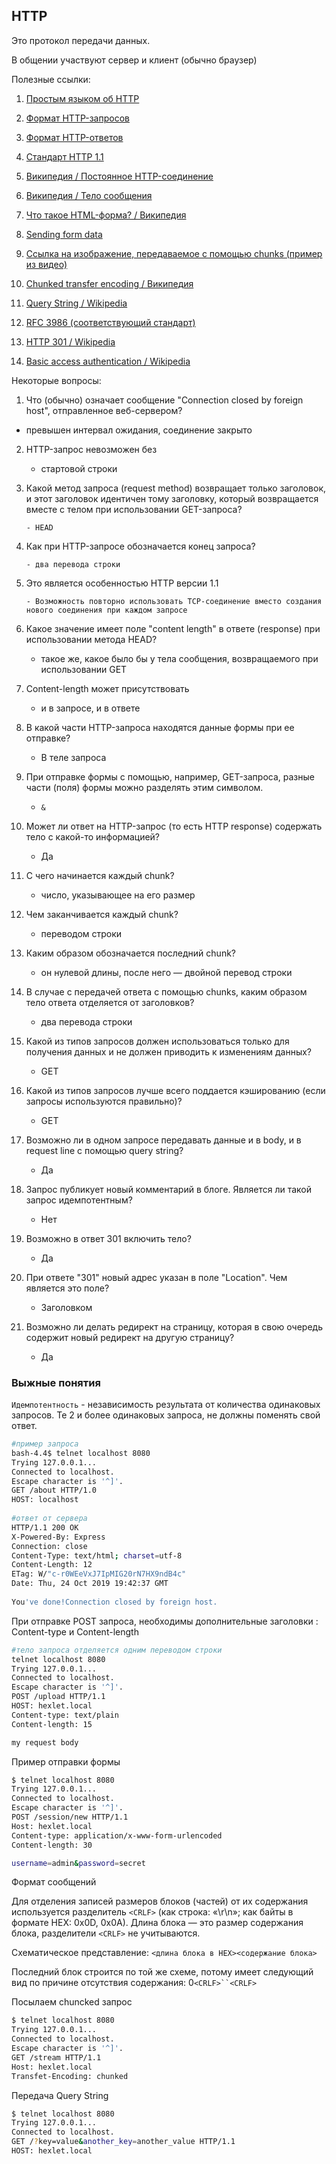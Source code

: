 ## HTTP

Это протокол передачи данных.

В общении участвуют сервер и клиент (обычно браузер)

Полезные ссылки:

1. [Простым языком об HTTP](https://habr.com/ru/post/215117/)

2. [Формат HTTP-запросов](http://citforum.ru/internet/cgi_tut/rqst.shtml)

3. [Формат HTTP-ответов](http://citforum.ru/internet/cgi_tut/spns.shtml)

4. [Стандарт HTTP 1.1](https://www.ietf.org/rfc/rfc2616.txt)

5. [Википедия / Постоянное HTTP-соединение](https://ru.wikipedia.org/wiki/Постоянное_HTTP-соединение)

6. [Википедия / Тело сообщения](https://ru.wikipedia.org/wiki/HTTP#.D0.A2.D0.B5.D0.BB.D0.BE_.D1.81.D0.BE.D0.BE.D0.B1.D1.89.D0.B5.D0.BD.D0.B8.D1.8F)

7. [Что такое HTML-форма? / Википедия](http://bit.ly/1J8hnrJ)

8. [Sending form data](https://developer.mozilla.org/en-US/docs/Web/Guide/HTML/Forms/Sending_and_retrieving_form_data)

9. [Ссылка на изображение, передаваемое с помощью chunks (пример из видео)](http://www.httpwatch.com/httpgallery/chunked/chunkedimage.aspx)

10. [Chunked transfer encoding / Википедия](https://ru.wikipedia.org/wiki/Chunked_transfer_encoding)

11. [Query String / Wikipedia](https://en.wikipedia.org/wiki/Query_string)

12. [RFC 3986 (соответствующий стандарт)](https://tools.ietf.org/html/rfc3986)

13. [HTTP 301 / Wikipedia](https://en.wikipedia.org/wiki/HTTP_301)

14. [Basic access authentication / Wikipedia](https://en.wikipedia.org/wiki/Basic_access_authentication)

    


Некоторые вопросы: 

1. Что (обычно) означает сообщение "Connection closed by foreign host", отправленное веб-сервером?
   
- превышен интервал ожидания, соединение закрыто
  
2. HTTP-запрос невозможен без
	
	- стартовой строки
	
3. Какой метод запроса (request method) возвращает только заголовок, и этот заголовок идентичен тому заголовку, который возвращается вместе с телом при использовании GET-запроса?
	
	   - HEAD
	
4. Как при HTTP-запросе обозначается конец запроса?
	
	   - два перевода строки
	
5. Это является особенностью HTTP версии 1.1
	
	   - Возможность повторно использовать TCP-соединение вместо создания нового соединения при каждом запросе
	
6. Какое значение имеет поле "content length" в ответе (response) при использовании метода HEAD?

	- такое же, какое было бы у тела сообщения, возвращаемого при использовании GET
	
7. Content-length может присутствовать

	- и в запросе, и в ответе
	
8. В какой части HTTP-запроса находятся данные формы при ее отправке?
	
	- В теле запроса
	
9. При отправке формы с помощью, например, GET-запроса, разные части (поля) формы можно разделять этим символом.

	- `&`

10. Может ли ответ на HTTP-запрос (то есть HTTP response) содержать тело с какой-то информацией?

	- Да

11. С чего начинается каждый chunk?
	
	- число, указывающее на его размер

12. Чем заканчивается каждый chunk?

	- переводом строки
	
13. Каким образом обозначается последний chunk?

	- он нулевой длины, после него — двойной перевод строки

14. В случае с передачей ответа с помощью chunks, каким образом тело ответа отделяется от заголовков?

	-  два перевода строки

15. Какой из типов запросов должен использоваться только для получения данных и не должен приводить к изменениям данных?
	
	- GET
	
16. Какой из типов запросов лучше всего поддается кэшированию (если запросы используются правильно)?

	- GET

17. Возможно ли в одном запросе передавать данные и в body, и в request line с помощью query string?

	- Да

18. Запрос публикует новый комментарий в блоге. Является ли такой запрос идемпотентным?

	- Нет
	
19. Возможно в ответ 301 включить тело?

	- Да

20. При ответе "301" новый адрес указан в поле "Location". Чем является это поле?

	- Заголовком

21. Возможно ли делать редирект на страницу, которая в свою очередь содержит новый редирект на другую страницу?

	- Да

### Выжные понятия

`Идемпотентность` - независимость результата от количества одинаковых запросов. Те 2 и более одинаковых запроса, не должны поменять свой ответ.
	
	

```bash
#пример запроса
bash-4.4$ telnet localhost 8080
Trying 127.0.0.1...
Connected to localhost.
Escape character is '^]'.
GET /about HTTP/1.0
HOST: localhost
	
#ответ от сервера
HTTP/1.1 200 OK
X-Powered-By: Express
Connection: close
Content-Type: text/html; charset=utf-8
Content-Length: 12
ETag: W/"c-r0WEeVxJ7IpMIG20rN7HX9ndB4c"
Date: Thu, 24 Oct 2019 19:42:37 GMT
	
You've done!Connection closed by foreign host.
```


При отправке POST запроса, необходимы дополнительные заголовки : Сontent-type и Content-length

```bash
#тело запроса отделяется одним переводом строки
telnet localhost 8080
Trying 127.0.0.1...
Connected to localhost.
Escape character is '^]'.
POST /upload HTTP/1.1
HOST: hexlet.local
Content-type: text/plain
Content-length: 15

my request body
```

Пример отправки формы

```bash
$ telnet localhost 8080
Trying 127.0.0.1...
Connected to localhost.
Escape character is '^]'.
POST /session/new HTTP/1.1 
Host: hexlet.local
Content-type: application/x-www-form-urlencoded
Content-length: 30

username=admin&password=secret
```

Формат сообщений 

Для отделения записей размеров блоков (частей) от их содержания используется разделитель `<CRLF>` (как строка: «\r\n»; как байты в формате HEX: 0x0D, 0x0A). Длина блока — это размер содержания блока, разделители `<CRLF>` не учитываются.

Схематическое представление: `<длина блока в HEX><содержание блока>`

Последний блок строится по той же схеме, потому имеет следующий вид по причине отсутствия содержания: 0`<CRLF>``<CRLF>`

Посылаем chuncked запрос

```bash
$ telnet localhost 8080
Trying 127.0.0.1...
Connected to localhost.
Escape character is '^]'.
GET /stream HTTP/1.1
Host: hexlet.local
Transfet-Encoding: chunked
```

Передача Query String

```bash
$ telnet localhost 8080
Trying 127.0.0.1...
Connected to localhost.
GET /?key=value&another_key=another_value HTTP/1.1
HOST: hexlet.local
```

